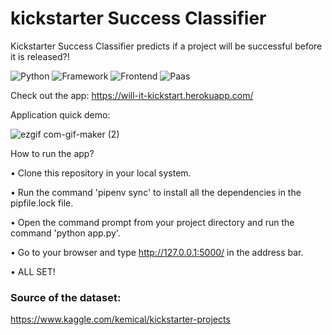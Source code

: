 # kickstarter Success Classifier
Kickstarter Success Classifier predicts if a project will be successful before it is released?!

![Python](https://img.shields.io/badge/Python-3.8-blueviolet)
![Framework](https://img.shields.io/badge/Framework-FastAPI-yello)
![Frontend](https://img.shields.io/badge/Frontend-HTML/CSS-green)
![Paas](https://img.shields.io/badge/Paas-Heroku-orange)

Check out the app: https://will-it-kickstart.herokuapp.com/

Application quick demo: 

![ezgif com-gif-maker (2)](https://user-images.githubusercontent.com/67918990/104268239-6e0f7600-5461-11eb-9ccf-4d19d783cabc.gif)

How to run the app?

• Clone this repository in your local system.

• Run the command 'pipenv sync' to install all the dependencies in the pipfile.lock file.

• Open the command prompt from your project directory and run the command 'python app.py'.

• Go to your browser and type http://127.0.0.1:5000/ in the address bar.

• ALL SET! 

### Source of the dataset: 

https://www.kaggle.com/kemical/kickstarter-projects
